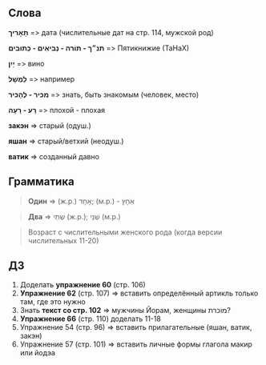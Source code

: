 ## Слова

**תָאָריך** => дата (числительные дат на стр. 114, мужской род)

**תנ״ך - תוֹרה - נְביאִים - כְּתוּבים** => Пятикнижие (ТаНаХ)

**יָיִן** => вино

**לֵמֻשָׁל** => например

**מכּיר - לְהָכּיר** => знать, быть знакомым (человек, место)

**רָע - רָעָה** => плохой - плохая

**закэн** => старый (одуш.)

**яшан** => старый/ветхий (неодуш.)

**ватик** => созданный давно

## Грамматика

>**Один** => (ж.р.) אָחָד; (м.р.) - אֵחָץ

>**Два** => שְׁתֵי (ж.р.); שְׁנֵי (м.р.)

>Возраст с числительными женского рода (когда версии числительных 11-20)


## ДЗ

1. Доделать **упражнение 60** (стр. 106)
2. **Упражнение 62** (стр. 107) => вставить определённый артикль только там, где это нужно
3. Знать **текст со стр. 102** => мужчины Йорам, женщины מוֹכרת?
4. **Упражнение 66** (стр. 110) доделать 11-18
5. Упражнение 54 (стр. 96) => вставить прилагательные (яшан, ватик, закэн)
6. Упражнение 57 (стр. 101) => вставить личные формы глагола макир или йодэа

